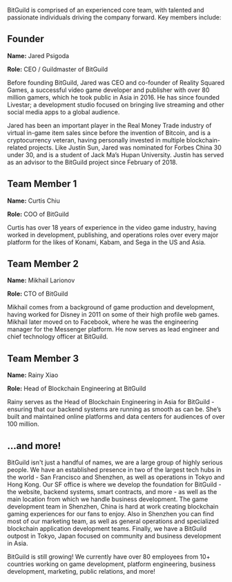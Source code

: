   BitGuild is comprised of an experienced core team, with talented and passionate individuals driving the company forward.
Key members include:

## Founder

**Name:** Jared Psigoda

**Role:** CEO / Guildmaster of BitGuild

  Before founding BitGuild, Jared was CEO and co-founder of Reality Squared Games, a successful video game developer and publisher with over 80 million gamers, which he took public in Asia in 2016. He has since founded Livestar; a development studio focused on bringing live streaming and other social media apps to a global audience. 

Jared has been an important player in the Real Money Trade industry of virtual in-game item sales since before the invention of Bitcoin, and is a cryptocurrency veteran, having personally invested in multiple blockchain-related projects. Like Justin Sun, Jared was nominated for Forbes China 30 under 30, and is a student of Jack Ma’s Hupan University. Justin has served as an advisor to the BitGuild project since February of 2018.

## Team Member 1

**Name:** Curtis Chiu

**Role:** COO of BitGuild

  Curtis has over 18 years of experience in the video game industry, having worked in development, publishing, and operations roles over every major platform for the likes of Konami, Kabam, and Sega in the US and Asia.

## Team Member 2

**Name:** Mikhail Larionov

**Role:** CTO of BitGuild

  Mikhail comes from a background of game production and development, having worked for Disney in 2011 on some of their high profile web games. Mikhail later moved on to Facebook, where he was the engineering manager for the Messenger platform. He now serves as lead engineer and chief technology officer at BitGuild.

## Team Member 3

**Name:** Rainy Xiao

**Role:** Head of Blockchain Engineering at BitGuild

  Rainy serves as the Head of Blockchain Engineering in Asia for BitGuild - ensuring that our backend systems are running as smooth as can be. She’s built and maintained online platforms and data centers for audiences of over 100 million.

## ...and more!

  BitGuild isn't just a handful of names, we are a large group of highly serious people. We have an established presence in two of the largest tech hubs in the world - San Francisco and Shenzhen, as well as operations in Tokyo and Hong Kong. Our SF office is where we develop the foundation for BitGuild - the website, backend systems, smart contracts, and more - as well as the main location from which we handle business development.
The game development team in Shenzhen, China is hard at work creating blockchain gaming experiences for our fans to enjoy. Also in Shenzhen you can find most of our marketing team, as well as general operations and specialized blockchain application development teams. Finally, we have a BitGuild outpost in Tokyo, Japan focused on community and business development in Asia.

BitGuild is still growing! We currently have over 80 employees from 10+ countries working on game development, platform engineering, business development, marketing, public relations, and more!
